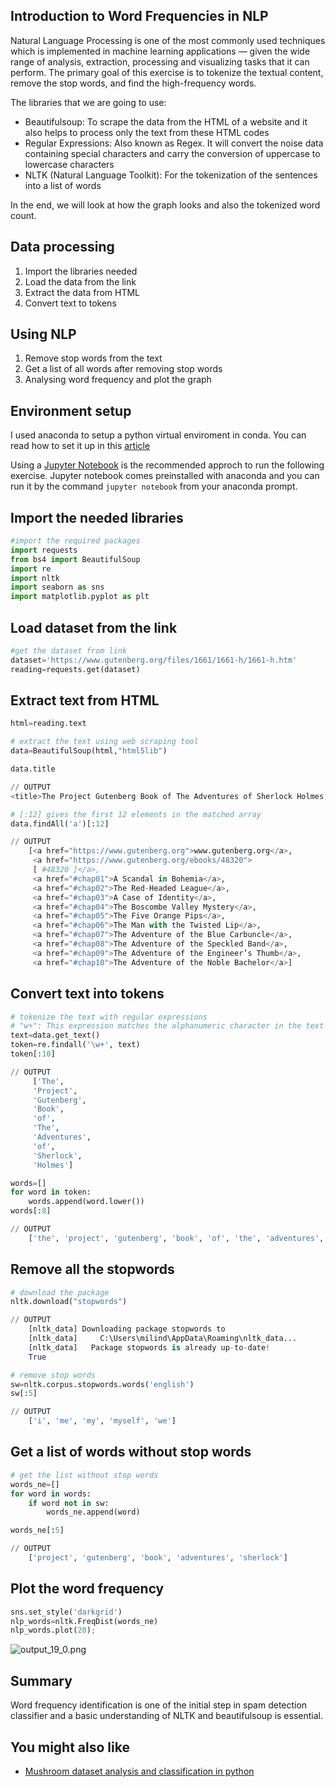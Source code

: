 ## Introduction to Word Frequencies in NLP


Natural Language Processing is one of the most commonly used techniques which is implemented in machine learning applications — given the wide range of analysis, extraction, processing and visualizing tasks that it can perform. The primary goal of this exercise is to tokenize the textual content, remove the stop words, and find the high-frequency words.

The libraries that we are going to use:

- Beautifulsoup: To scrape the data from the HTML of a website and it also helps to process only the text from these HTML codes
- Regular Expressions: Also known as Regex. It will convert the noise data containing special characters and carry the conversion of uppercase to lowercase characters
- NLTK (Natural Language Toolkit): For the tokenization of the sentences into a list of words

In the end, we will look at how the graph looks and also the tokenized word count.


## Data processing
1. Import the libraries needed
2. Load the data from the link
3. Extract the data from HTML
4. Convert text to tokens

## Using NLP
1. Remove stop words from the text
2. Get a list of all words after removing stop words
3. Analysing word frequency and plot the graph

## Environment setup
I used anaconda to setup a python virtual enviroment in conda. You can read how to set it up in this [article](https://milindsoorya.site/blog/how-to-use-virtual-environment-with-conda) 

Using a [Jupyter Notebook](https://jupyter.org/) is the recommended approch to run the following exercise. Jupyter notebook comes preinstalled with anaconda and you can run it by  the command `jupyter notebook` from your anaconda prompt.

## Import the needed libraries


```python
#import the required packages
import requests
from bs4 import BeautifulSoup
import re
import nltk
import seaborn as sns
import matplotlib.pyplot as plt
```

## Load dataset from the link


```python
#get the dataset from link
dataset='https://www.gutenberg.org/files/1661/1661-h/1661-h.htm'
reading=requests.get(dataset)
```

## Extract text from HTML


```python
html=reading.text

# extract the text using web scraping tool
data=BeautifulSoup(html,"html5lib")

data.title

// OUTPUT
<title>The Project Gutenberg Book of The Adventures of Sherlock Holmes, by Arthur Conan Doyle</title>
```


```python
# [:12] gives the first 12 elements in the matched array
data.findAll('a')[:12]

// OUTPUT
    [<a href="https://www.gutenberg.org">www.gutenberg.org</a>,
     <a href="https://www.gutenberg.org/ebooks/48320">
     [ #48320 ]</a>,
     <a href="#chap01">A Scandal in Bohemia</a>,
     <a href="#chap02">The Red-Headed League</a>,
     <a href="#chap03">A Case of Identity</a>,
     <a href="#chap04">The Boscombe Valley Mystery</a>,
     <a href="#chap05">The Five Orange Pips</a>,
     <a href="#chap06">The Man with the Twisted Lip</a>,
     <a href="#chap07">The Adventure of the Blue Carbuncle</a>,
     <a href="#chap08">The Adventure of the Speckled Band</a>,
     <a href="#chap09">The Adventure of the Engineer’s Thumb</a>,
     <a href="#chap10">The Adventure of the Noble Bachelor</a>]
```


## Convert text into tokens


```python
# tokenize the text with regular expressions
# "w+": This expression matches the alphanumeric character in the text
text=data.get_text()
token=re.findall('\w+', text)
token[:10]

// OUTPUT
     ['The',
     'Project',
     'Gutenberg',
     'Book',
     'of',
     'The',
     'Adventures',
     'of',
     'Sherlock',
     'Holmes']
```



```python
words=[]
for word in token:
    words.append(word.lower())
words[:8]

// OUTPUT
    ['the', 'project', 'gutenberg', 'book', 'of', 'the', 'adventures', 'of']
```


## Remove all the stopwords


```python
# download the package
nltk.download("stopwords")

// OUTPUT
    [nltk_data] Downloading package stopwords to
    [nltk_data]     C:\Users\milind\AppData\Roaming\nltk_data...
    [nltk_data]   Package stopwords is already up-to-date!
    True
```



```python
# remove stop words
sw=nltk.corpus.stopwords.words('english')
sw[:5]

// OUTPUT
    ['i', 'me', 'my', 'myself', 'we']
```


## Get a list of words without stop words


```python
# get the list without stop words
words_ne=[]
for word in words:
    if word not in sw:
        words_ne.append(word)

words_ne[:5]

// OUTPUT
    ['project', 'gutenberg', 'book', 'adventures', 'sherlock']
```


## Plot the word frequency


```python
sns.set_style('darkgrid')
nlp_words=nltk.FreqDist(words_ne)
nlp_words.plot(20);
```

![output_19_0.png](https://cdn.hashnode.com/res/hashnode/image/upload/v1631428584000/Mga5-7uKG.png)

## Summary

Word frequency identification is one of the initial step in spam detection classifier and a basic understanding of NLTK and beautifulsoup is essential.

## You might also like
- [Mushroom dataset analysis and classification in python](https://milindsoorya.site/blog/mushroom-dataset-analysis-and-classification-python)
 
